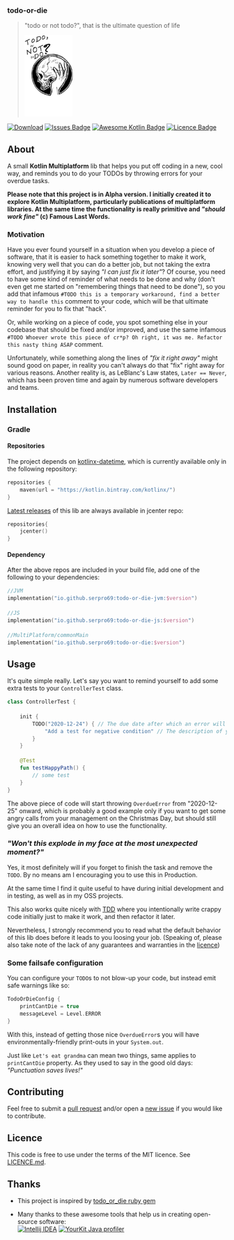 ### todo-or-die

> "todo or not todo?", that is the ultimate question of life
>
> <img src="icon/todo-or-die.png" height="186" alt="todo-or-die"></img>

[![Download](https://api.bintray.com/packages/serpro69/maven/todo-or-die/images/download.svg)](https://bintray.com/serpro69/maven/todo-or-die/_latestVersion)
[![Issues Badge](https://img.shields.io/github/issues/serpro69/todo-or-die.svg)](https://github.com/serpro69/todo-or-die/issues)
[![Awesome Kotlin Badge](https://kotlin.link/awesome-kotlin.svg)](https://github.com/KotlinBy/awesome-kotlin)
[![Licence Badge](https://img.shields.io/github/license/serpro69/todo-or-die.svg)](LICENCE.md)

## About

A small **Kotlin Multiplatform** lib that helps you put off coding in a new, cool way, and reminds you to do your TODOs
by throwing errors for your overdue tasks.

<b>Please note that this project is in Alpha version.
 I initially created it to explore Kotlin Multiplatform, particularly publications of multiplatform libraries.
 At the same time the functionality is really primitive and <i>"should work fine"</i> (c) Famous Last Words.</b>
 
### Motivation

Have you ever found yourself in a situation when you develop a piece of software, that it is easier to hack something together to make it work,
knowing very well that you can do a better job, but not taking the extra effort, and justifying it by saying *"I can just fix it later"*? 
Of course, you need to have some kind of reminder of what needs to be done and why (don't even get me started on "remembering things that need to be done"), 
so you add that infamous `#TODO this is a temporary workaround, find a better way to handle this` comment to your code, 
which will be that ultimate reminder for you to fix that "hack".

Or, while working on a piece of code, you spot something else in your codebase that should be fixed and/or improved,
and use the same infamous `#TODO Whoever wrote this piece of cr*p? Oh right, it was me. Refactor this nasty thing ASAP` comment.

Unfortunately, while something along the lines of *"fix it right away"* might sound good on paper,
in reality you can't always do that "fix" right away for various reasons.
Another reality is, as LeBlanc's Law states, `Later == Never`, 
which has been proven time and again by numerous software developers and teams.

## Installation

### Gradle
#### Repositories
The project depends on [kotlinx-datetime](https://github.com/Kotlin/kotlinx-datetime),
which is currently available only in the following repository:
```kotlin
repositories {
    maven(url = "https://kotlin.bintray.com/kotlinx/")
}
```

[Latest releases](https://bintray.com/serpro69/maven/todo-or-die/_latestVersion) of this lib are always available in jcenter repo:
```kotlin
repositories{
    jcenter()
}
```

#### Dependency
After the above repos are included in your build file, add one of the following to your dependencies:
```kotlin
//JVM
implementation("io.github.serpro69:todo-or-die-jvm:$version")

//JS
implementation("io.github.serpro69:todo-or-die-js:$version")

//MultiPlatform/commonMain
implementation("io.github.serpro69:todo-or-die:$version")
```

## Usage

It's quite simple really. Let's say you want to remind yourself to add some extra tests to your `ControllerTest` class.

```kotlin
class ControllerTest {

    init {
        TODO("2020-12-24") { // The due date after which an error will be thrown
            "Add a test for negative condition" // The description of your task
        }
    }
    
    @Test
    fun testHappyPath() {
        // some test
    }
}
```

The above piece of code will start throwing `OverdueError` from "2020-12-25" onward, 
which is probably a good example only if you want to get some angry calls from your management on the Christmas Day,
but should still give you an overall idea on how to use the functionality.

### *"Won't this explode in my face at the most unexpected moment?"*

Yes, it most definitely will if you forget to finish the task and remove the `TODO`.
By no means am I encouraging you to use this in Production.

At the same time I find it quite useful to have during initial development and in testing,
as well as in my OSS projects.

This also works quite nicely with [TDD](https://en.wikipedia.org/wiki/Test-driven_development)
where you intentionally write crappy code initially just to make it work, and then refactor it later.

Nevertheless, I strongly recommend you to read what the default behavior of this lib does before it leads to you loosing your job.
(Speaking of, please also take note of the lack of any guarantees and warranties in the [licence](LICENCE.md))

### Some failsafe configuration

You can configure your `TODO`s to not blow-up your code, but instead emit safe warnings like so:
```kotlin
TodoOrDieConfig {
    printCantDie = true
    messageLevel = Level.ERROR
}
```

With this, instead of getting those nice `OverdueError`s you will have environmentally-friendly print-outs in your `System.out`.

Just like `Let's eat grandma` can mean two things, same applies to `printCantDie` property.
As they used to say in the good old days: <i>"Punctuation saves lives!"</i>

## Contributing

Feel free to submit a [pull request](https://github.com/serpro69/kotlin-faker/compare) 
and/or open a [new issue](https://github.com/serpro69/kotlin-faker/issues/new)
if you would like to contribute.

## Licence

This code is free to use under the terms of the MIT licence.
See [LICENCE.md](LICENCE.md).

## Thanks

* This project is inspired by [todo_or_die ruby gem](https://github.com/searls/todo_or_die)

* Many thanks to these awesome tools that help us in creating open-source software:  
[![Intellij IDEA](https://cloud.google.com/tools/images/icon_IntelliJIDEA.png)](http://www.jetbrains.com/idea) 
[![YourKit Java profiler](https://www.yourkit.com/images/yklogo.png)](https://www.yourkit.com/features/)
